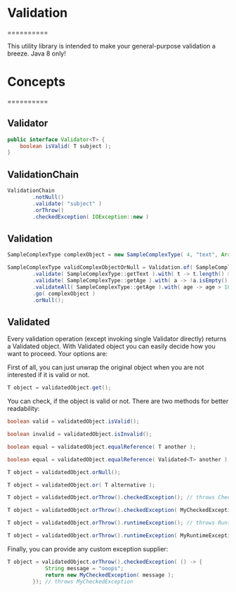 # Validation
==========

This utility library is intended to make your general-purpose validation a breeze. Java 8 only!

# Concepts
==========

## Validator

```java
public interface Validator<T> {
	boolean isValid( T subject );
}
```

## ValidationChain

```java
ValidationChain
		.notNull()
		.validate( "subject" )
		.orThrow()
		.checkedException( IOException::new )
```

## Validation

```java
SampleComplexType complexObject = new SampleComplexType( 4, "text", Arrays.asList( 20, 30, 18 ) );

SampleComplexType validComplexObjectOrNull = Validation.of( SampleComplexType.class )
		.validate( SampleComplexType::getText ).with( t -> t.length() > 2 )
		.validate( SampleComplexType::getAge ).with( a -> !a.isEmpty() )
		.validateAll( SampleComplexType::getAge ).with( age -> age > 18 )
		.go( complexObject )
		.orNull();
```

## Validated

Every validation operation (except invoking single Validator directly) returns a Validated<T> object.
With Validated<T> object you can easily decide how you want to proceed.
Your options are:

First of all, you can just unwrap the original object when you are not interested if it is valid or not.

```java
T object = validatedObject.get();
```

You can check, if the object is valid or not. There are two methods for better readability:

```java
boolean valid = validatedObject.isValid();
```

```java
boolean invalid = validatedObject.isInvalid();
```

```java
boolean equal = validatedObject.equalReference( T another );
```

```java
boolean equal = validatedObject.equalReference( Validated<T> another );
```

```java
T object = validatedObject.orNull();
```

```java
T object = validatedObject.or( T alternative );
```

```java
T object = validatedObject.orThrow().checkedException(); // throws CheckedValidationException
```

```java
T object = validatedObject.orThrow().checkedException( MyCheckedException::new ); // throws MyCheckedException
```

```java
T object = validatedObject.orThrow().runtimeException(); // throws RuntimeValidationException
```

```java
T object = validatedObject.orThrow().runtimeException( MyRuntimeException::new ); // throws MyRuntimeException
```
Finally, you can provide any custom exception supplier:

```java
T object = validatedObject.orThrow().checkedException( () -> {
			String message = "ooops";
			return new MyCheckedException( message );
		}); // throws MyCheckedException
```
